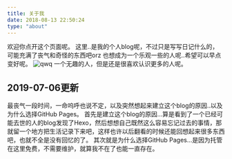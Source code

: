 ```yaml
---
title: 关于我
date: 2018-08-13 22:50:24
type: "about"
---
```

欢迎你点开这个页面呢。
这里..是我的个人blog呢，不过只是写写日记什么的，
可能充满了丧气和奇怪的东西吧orz
也想成为一个乐观一些的人呢..希望可以早点变好呢。
![qwq](/img/about.jpg)
一个无趣的人，但是还是很喜欢认识更多的人呢。

2019-07-06更新
----
最丧气一段时间，一命呜呼也说不定，以及突然想起来建立这个blog的原因..以及为什么选择GitHub Pages。
首先是建立这个blog的原因...算是看到了一个已经可能去世的人的blog发现了Hexo，然后想想自己既然这么容易忘记过去的事情，那就留一个地方把生活记录下来吧，这样也许以后翻看的时候还能回想起来很多东西吧，也就不全是没有回忆的了。
其次就是为什么选择GitHub Pages...是因为托管在这里免费，不需要维护，就算我不在了也能一直存在。

